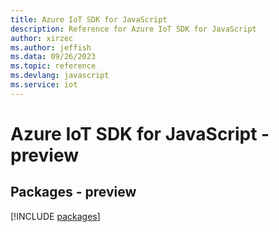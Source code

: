 ```yaml
---
title: Azure IoT SDK for JavaScript
description: Reference for Azure IoT SDK for JavaScript
author: xirzec
ms.author: jeffish
ms.data: 09/26/2023
ms.topic: reference
ms.devlang: javascript
ms.service: iot
---
```

# Azure IoT SDK for JavaScript - preview
## Packages - preview
[!INCLUDE [packages](iot-index.md)]